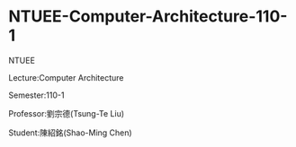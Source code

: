 # NTUEE-Computer-Architecture-110-1

NTUEE

Lecture:Computer Architecture

Semester:110-1

Professor:劉宗德(Tsung-Te Liu)

Student:陳紹銘(Shao-Ming Chen)
